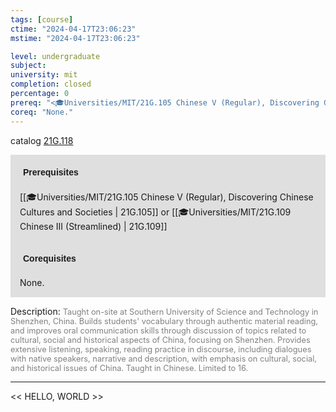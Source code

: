 ```yaml
---
tags: [course]
ctime: "2024-04-17T23:06:23"
mstime: "2024-04-17T23:06:23"

level: undergraduate
subject: 
university: mit
completion: closed
percentage: 0
prereq: "<🎓Universities/MIT/21G.105 Chinese V (Regular), Discovering Chinese Cultures and Societies> or <🎓Universities/MIT/21G.109 Chinese III (Streamlined)>"
coreq: "None."
---
```


catalog [21G.118](http://student.mit.edu/catalog/m21Gb.html#21G.118)

<span style="display: block; padding: 15px; background-color: rgb(100, 100, 100, 0.2);"><font id="m_prereq2158_0" style="display: block; font-family: Arial, sans-serif; font-weight: bold; padding: 5px">Prerequisites</font><br><span id="prereq2158_0">[[🎓Universities/MIT/21G.105 Chinese V (Regular), Discovering Chinese Cultures and Societies | 21G.105]] or [[🎓Universities/MIT/21G.109 Chinese III (Streamlined) | 21G.109]]</span></span>
<span style="display: block; padding: 15px; background-color: rgb(100, 100, 100, 0.2);"><font id="m_coreq2158_0" style="display: block; font-family: Arial, sans-serif; font-weight: bold; padding: 5px">Corequisites</font><br><span id="coreq2158_0">None.</span></span>

<font style="">Description:</font>
<font style="color: grey; font-size: 0.8rem;">Taught on-site at Southern University of Science and Technology in Shenzhen, China. Builds students' vocabulary through authentic material reading, and improves oral communication skills through discussion of topics related to cultural, social and historical aspects of China, focusing on Shenzhen. Provides extensive listening, speaking, reading practice in discourse, including dialogues with native speakers, narrative and description, with emphasis on cultural, social, and historical issues of China. Taught in Chinese. Limited to 16.</font>



---

<< HELLO, WORLD >>
